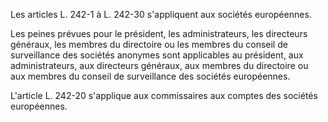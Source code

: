   
Les articles L. 242-1 à L. 242-30 s'appliquent aux sociétés européennes.   

  
Les peines prévues pour le président, les administrateurs, les directeurs généraux, les membres du directoire ou les membres du conseil de surveillance des sociétés anonymes sont applicables au président, aux administrateurs, aux directeurs généraux, aux membres du directoire ou aux membres du conseil de surveillance des sociétés européennes.   

  
L'article L. 242-20 s'applique aux commissaires aux comptes des sociétés européennes.  
